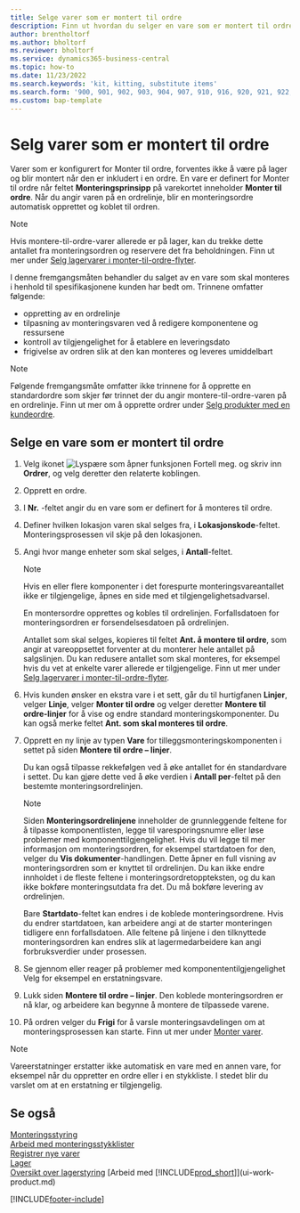 ```yaml
---
title: Selge varer som er montert til ordre
description: Finn ut hvordan du selger en vare som er montert til ordre.
author: brentholtorf
ms.author: bholtorf
ms.reviewer: bholtorf
ms.service: dynamics365-business-central
ms.topic: how-to
ms.date: 11/23/2022
ms.search.keywords: 'kit, kitting, substitute items'
ms.search.form: '900, 901, 902, 903, 904, 907, 910, 916, 920, 921, 922, 923, 940, 941, 942, 930, 931, 932, 914, 915, 905'
ms.custom: bap-template
---
```

# Selg varer som er montert til ordre

Varer som er konfigurert for Monter til ordre, forventes ikke å være på lager og blir montert når den er inkludert i en ordre. En vare er definert for Monter til ordre når feltet **Monteringsprinsipp** på varekortet inneholder **Monter til ordre**. Når du angir varen på en ordrelinje, blir en monteringsordre automatisk opprettet og koblet til ordren.  

> [!NOTE]  
> Hvis montere-til-ordre-varer allerede er på lager, kan du trekke dette antallet fra monteringsordren og reservere det fra beholdningen. Finn ut mer under [Selg lagervarer i monter-til-ordre-flyter](assembly-how-to-sell-assemble-to-order-items-and-inventory-items-together.md).  

I denne fremgangsmåten behandler du salget av en vare som skal monteres i henhold til spesifikasjonene kunden har bedt om. Trinnene omfatter følgende: 

* oppretting av en ordrelinje
* tilpasning av monteringsvaren ved å redigere komponentene og ressursene
* kontroll av tilgjengelighet for å etablere en leveringsdato
* frigivelse av ordren slik at den kan monteres og leveres umiddelbart  

> [!NOTE]  
> Følgende fremgangsmåte omfatter ikke trinnene for å opprette en standardordre som skjer før trinnet der du angir montere-til-ordre-varen på en ordrelinje. Finn ut mer om å opprette ordrer under [Selg produkter med en kundeordre](sales-how-sell-products.md).  

## Selge en vare som er montert til ordre

1. Velg ikonet ![Lyspære som åpner funksjonen Fortell meg.](media/ui-search/search_small.png "Fortell hva du vil gjøre") og skriv inn **Ordrer**, og velg deretter den relaterte koblingen.  
2. Opprett en ordre. 
3. I **Nr.** -feltet angir du en vare som er definert for å monteres til ordre.  
4. Definer hvilken lokasjon varen skal selges fra, i **Lokasjonskode**-feltet. Monteringsprosessen vil skje på den lokasjonen.  
5. Angi hvor mange enheter som skal selges, i **Antall**-feltet.  

    > [!NOTE]  
    >  Hvis en eller flere komponenter i det forespurte monteringsvareantallet ikke er tilgjengelige, åpnes en side med et tilgjengelighetsadvarsel. <!-- Check whether the field help would be useful. For more information, see Assembly Availability.  -->

    En montersordre opprettes og kobles til ordrelinjen. Forfallsdatoen for monteringsordren er forsendelsesdatoen på ordrelinjen.  

    Antallet som skal selges, kopieres til feltet **Ant. å montere til ordre**, som angir at vareoppsettet forventer at du monterer hele antallet på salgslinjen. Du kan redusere antallet som skal monteres, for eksempel hvis du vet at enkelte varer allerede er tilgjengelige. Finn ut mer under [Selg lagervarer i monter-til-ordre-flyter](assembly-how-to-sell-inventory-items-in-assemble-to-order-flows.md).  

6. Hvis kunden ønsker en ekstra vare i et sett, går du til hurtigfanen **Linjer**, velger **Linje**, velger **Monter til ordre** og velger deretter **Montere til ordre-linjer** for å vise og endre standard monteringskomponenter. Du kan også merke feltet **Ant. som skal monteres til ordre**.  
7. Opprett en ny linje av typen **Vare** for tilleggsmonteringskomponenten i settet på siden **Montere til ordre – linjer**.  

    Du kan også tilpasse rekkefølgen ved å øke antallet for én standardvare i settet. Du kan gjøre dette ved å øke verdien i **Antall per**-feltet på den bestemte monteringsordrelinjen.  

    > [!NOTE]  
    >  Siden **Monteringsordrelinjene** inneholder de grunnleggende feltene for å tilpasse komponentlisten, legge til varesporingsnumre eller løse problemer med komponenttilgjengelighet. Hvis du vil legge til mer informasjon om monteringsordren, for eksempel startdatoen for den, velger du **Vis dokumenter**-handlingen. Dette åpner en full visning av monteringsordren som er knyttet til ordrelinjen. Du kan ikke endre innholdet i de fleste feltene i monteringsordretoppteksten, og du kan ikke bokføre monteringsutdata fra det. Du må bokføre levering av ordrelinjen.  
    >
    >  Bare **Startdato**-feltet kan endres i de koblede monteringsordrene. Hvis du endrer startdatoen, kan arbeidere angi at de starter monteringen tidligere enn forfallsdatoen. Alle feltene på linjene i den tilknyttede monteringsordren kan endres slik at lagermedarbeidere kan angi forbruksverdier under prosessen.  

8. Se gjennom eller reager på problemer med komponententilgjengelighet Velg for eksempel en erstatningsvare.  
9. Lukk siden **Montere til ordre – linjer**. Den koblede monteringsordren er nå klar, og arbeidere kan begynne å montere de tilpassede varene.  
10. På ordren velger du **Frigi** for å varsle monteringsavdelingen om at monteringsprosessen kan starte. Finn ut mer under [Monter varer](assembly-how-to-assemble-items.md).  

> [!NOTE]  
> Vareerstatninger erstatter ikke automatisk en vare med en annen vare, for eksempel når du oppretter en ordre eller i en stykkliste. I stedet blir du varslet om at en erstatning er tilgjengelig.

## Se også

[Monteringsstyring](assembly-assemble-items.md)  
[Arbeid med monteringsstykklister](assembly-how-work-assembly-boms.md)  
[Registrer nye varer](inventory-how-register-new-items.md)  
[Lager](inventory-manage-inventory.md)  
[Oversikt over lagerstyring](design-details-warehouse-management.md)
[Arbeid med [!INCLUDE[prod_short](includes/prod_short.md)]](ui-work-product.md)  

[!INCLUDE[footer-include](includes/footer-banner.md)]